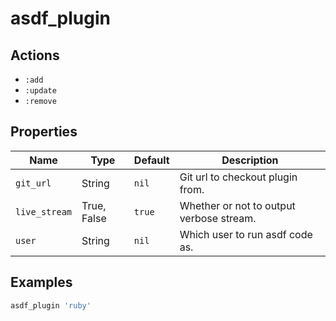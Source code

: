 # asdf_plugin

## Actions

- `:add`
- `:update`
- `:remove`

## Properties

| Name          | Type        | Default | Description                              |
| ------------- | ----------- | ------- | ---------------------------------------- |
| `git_url`     | String      | `nil`   | Git url to checkout plugin from.         |
| `live_stream` | True, False | `true`  | Whether or not to output verbose stream. |
| `user`        | String      | `nil`   | Which user to run asdf code as.          |

## Examples

```ruby
asdf_plugin 'ruby'
```
